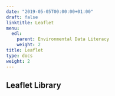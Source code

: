 ```yaml
---
date: "2019-05-05T00:00:00+01:00"
draft: false
linktitle: Leaflet
menu:
  edl:
    parent: Environmental Data Literacy
    weight: 2
title: Leaflet
type: docs
weight: 2
---
```


## Leaflet Library